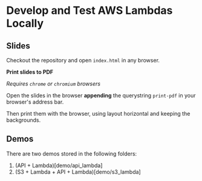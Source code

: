 # Develop and Test AWS Lambdas Locally

## Slides

Checkout the repository and open `index.html` in any browser.

**Print slides to PDF**

*Requires `chrome` or `chromium` browsers*

Open the slides in the browser **appending** the querystring `print-pdf` in your browser's address bar.

Then print them with the browser, using layout horizontal and keeping the backgrounds.

## Demos

There are two demos stored in the following folders:

1. (API + Lambda)[demo/api_lambda]
2. (S3 + Lambda + API + Lambda)[demo/s3_lambda]

